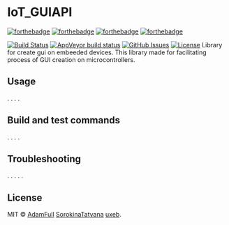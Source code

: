 # IoT_GUIAPI 
[![forthebadge](https://forthebadge.com/images/badges/made-with-c-plus-plus.svg)](https://forthebadge.com)
[![forthebadge](https://forthebadge.com/images/badges/built-with-love.svg)](https://forthebadge.com)
[![forthebadge](https://forthebadge.com/images/badges/powered-by-black-magic.svg)](https://forthebadge.com)
[![forthebadge](https://forthebadge.com/images/badges/open-source.svg)](https://forthebadge.com)

[![Build Status](https://travis-ci.org/AdamFull/IoT_GUIAPI.svg?branch=main)](https://travis-ci.org/AdamFull/IoT_GUIAPI) 
[![AppVeyor build status](https://ci.appveyor.com/api/projects/status/github//AdamFull/IoT_GUIAPI?branch=main&svg=true)](https://ci.appveyor.com/api/projects/status/github/AdamFull/IoT_GUIAPI)
[![GitHub Issues](https://img.shields.io/github/issues/AdamFull/IoT_GUIAPI.svg)](https://github.com/AdamFull/IoT_GUIAPI/issues)
[![License](https://img.shields.io/badge/license-MIT-blue.svg)](https://opensource.org/licenses/MIT)
Library for create gui on embeeded devices.
This library made for facilitating process of GUI creation on microcontrollers.

Usage
-----
.
.
.
.

Build and test commands
-----------------------
.
.
.
.

Troubleshooting
---------------
.
.
.
.
.

License
-------
MIT © [AdamFull](https://github.com/AdamFull) [SorokinaTatyana](https://github.com/SorokinaTatyana) [uxeb](https://github.com/uxeb).